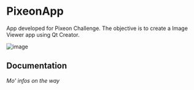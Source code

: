 # PixeonApp

App developed for Pixeon Challenge. The objective is to create a Image Viewer app using Qt Creator.

![image](https://user-images.githubusercontent.com/77353979/167263345-c21d562b-a825-4d3a-869c-b1157d27e6b6.png)

## Documentation

_Mo' infos on the way_
